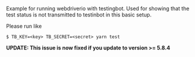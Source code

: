 Example for running webdriverio with testingbot. Used for showing that the test status is not transmitted to testinbot in this basic setup.

Please run like

```
$ TB_KEY=<key> TB_SECRET=<secret> yarn test
```

**UPDATE: This issue is now fixed if you update to version >= 5.8.4**
